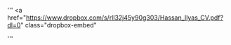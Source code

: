 '''
<a 
  href="https://www.dropbox.com/s/rll32j45y90g303/Hassan_Ilyas_CV.pdf?dl=0" 
  class="dropbox-embed"
></a>
'''
